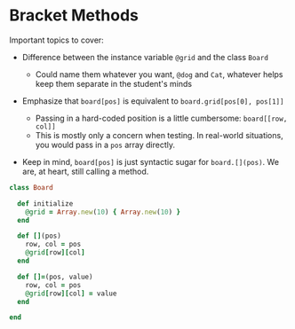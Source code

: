 # Bracket Methods

Important topics to cover:
  * Difference between the instance variable `@grid` and the class `Board` 
    * Could name them whatever you want, `@dog` and `Cat`, whatever helps keep them separate in the student's minds
  * Emphasize that `board[pos]` is equivalent to `board.grid[pos[0], pos[1]]`
    * Passing in a hard-coded position is a little cumbersome: `board[[row, col]]`
    * This is mostly only a concern when testing. In real-world situations, you would pass in a `pos` array directly.

* Keep in mind, `board[pos]` is just syntactic sugar for `board.[](pos)`. We are, at heart, still calling a method.

```rb
class Board

  def initialize
    @grid = Array.new(10) { Array.new(10) }
  end

  def [](pos)
    row, col = pos
    @grid[row][col]
  end

  def []=(pos, value)
    row, col = pos
    @grid[row][col] = value
  end

end
```


